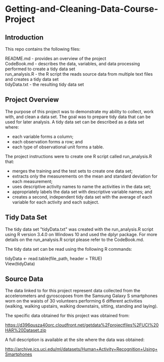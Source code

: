 # Getting-and-Cleaning-Data-Course-Project

## Introduction

This repo contains the following files:

README.md - provides an overview of the project  
CodeBook.md - describes the data, variables, and data processing performed to create a tidy data set  
run_analysis.R - the R script the reads source data from multiple text files and creates a tidy data set  
tidyData.txt - the resulting tidy data set  

## Project Overview

The purpose of this project was to demonstrate my ability to collect, work with, and clean a data set. The goal was to prepare tidy data that can be used for later analysis. A tidy data set can be described as a data set where:  
  - each variable forms a column;  
  - each observation forms a row; and  
  - each type of observational unit forms a table.  

The project instructions were to create one R script called run_analysis.R that:  

  - merges the training and the test sets to create one data set;    
  - extracts only the measurements on the mean and standard deviation for each measurement;    
  - uses descriptive activity names to name the activities in the data set;    
  - appropriately labels the data set with descriptive variable names; and    
  - creates a second, independent tidy data set with the average of each variable for each activity and each subject.    

## Tidy Data Set

The tidy data set "tidyData.txt" was created with the run_analysis.R script using R version 3.4.0 on Windows 10 and used the dplyr package. For more details on the run_analysis.R script please refer to the CodeBook.md.

The tidy data set can be read using the following R commands:

tidyData <- read.table(file_path, header = TRUE)  
View(tidyData)

## Source Data

The data linked to for this project represent data collected from the accelerometers and gyroscopoes from the Samsung Galaxy S smartphones worn on the waists of 30 volunteers performing 6 different activities (walking, walking upstairs, walking downstairs, sitting, standing and laying).  

The specific data obtained for this project was obtained from:

https://d396qusza40orc.cloudfront.net/getdata%2Fprojectfiles%2FUCI%20HAR%20Dataset.zip

A full description is available at the site where the data was obtained:

http://archive.ics.uci.edu/ml/datasets/Human+Activity+Recognition+Using+Smartphones
